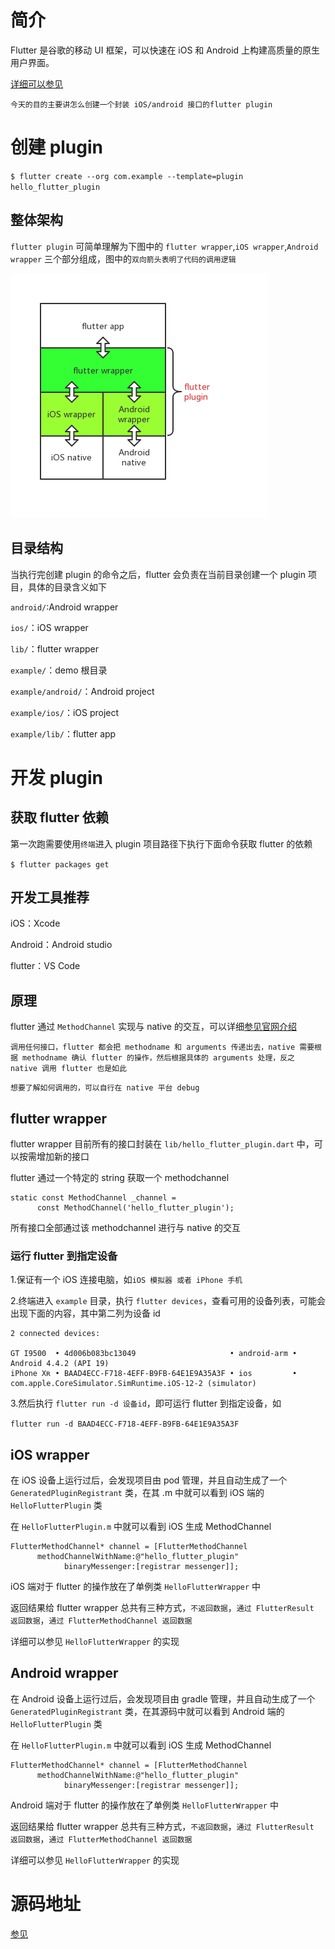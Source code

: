 # 简介

Flutter 是谷歌的移动 UI 框架，可以快速在 iOS 和 Android 上构建高质量的原生用户界面。

[详细可以参见](https://flutter.dev/)

`今天的目的主要讲怎么创建一个封装 iOS/android 接口的flutter plugin`

# 创建 plugin

`$ flutter create --org com.example --template=plugin hello_flutter_plugin`

## 整体架构

`flutter plugin` 可简单理解为下图中的 `flutter wrapper`,`iOS wrapper`,`Android wrapper` 三个部分组成，图中的`双向箭头表明了代码的调用逻辑`


![](./images/flutter_plugin_arch.png)


## 目录结构

当执行完创建 plugin 的命令之后，flutter 会负责在当前目录创建一个 plugin 项目，具体的目录含义如下


`android/`:Android wrapper

`ios/`：iOS wrapper 

`lib/`：flutter wrapper

`example/`：demo 根目录

`example/android/`：Android project

`example/ios/`：iOS project

`example/lib/`：flutter app


# 开发 plugin

## 获取 flutter 依赖

第一次跑需要使用`终端`进入 plugin 项目路径下执行下面命令获取 flutter 的依赖

`$ flutter packages get`

## 开发工具推荐

iOS：Xcode

Android：Android studio

flutter：VS Code

## 原理

flutter 通过 `MethodChannel` 实现与 native 的交互，可以详细[参见官网介绍](https://flutter.dev/docs/development/platform-integration/platform-channels)

`调用任何接口，flutter 都会把 methodname 和 arguments 传递出去，native 需要根据 methodname 确认 flutter 的操作，然后根据具体的 arguments 处理，反之 native 调用 flutter 也是如此`

`想要了解如何调用的，可以自行在 native 平台 debug`


## flutter wrapper

flutter wrapper 目前所有的接口封装在 `lib/hello_flutter_plugin.dart` 中，可以按需增加新的接口

flutter 通过一个特定的 string 获取一个 methodchannel

```
static const MethodChannel _channel =
      const MethodChannel('hello_flutter_plugin');
```

所有接口全部通过该 methodchannel 进行与 native 的交互

### 运行 flutter 到指定设备


1.保证有一个 iOS 连接电脑，如`iOS 模拟器 或者 iPhone 手机`

2.终端进入 `example` 目录，执行 `flutter devices`，查看可用的设备列表，可能会出现下面的内容，其中第二列为设备 id

```
2 connected devices:

GT I9500  • 4d006b083bc13049                     • android-arm • Android 4.4.2 (API 19)
iPhone Xʀ • BAAD4ECC-F718-4EFF-B9FB-64E1E9A35A3F • ios         • com.apple.CoreSimulator.SimRuntime.iOS-12-2 (simulator)
```

3.然后执行 `flutter run -d 设备id`，即可运行 flutter 到指定设备，如

`flutter run -d BAAD4ECC-F718-4EFF-B9FB-64E1E9A35A3F`

## iOS wrapper

在 iOS 设备上运行过后，会发现项目由 pod 管理，并且自动生成了一个 `GeneratedPluginRegistrant` 类，在其 .m 中就可以看到 iOS 端的 `HelloFlutterPlugin` 类

在 `HelloFlutterPlugin.m` 中就可以看到 iOS 生成 MethodChannel

```
FlutterMethodChannel* channel = [FlutterMethodChannel
      methodChannelWithName:@"hello_flutter_plugin"
            binaryMessenger:[registrar messenger]];
```

iOS 端对于 flutter 的操作放在了单例类 `HelloFlutterWrapper` 中

返回结果给 flutter wrapper 总共有三种方式，`不返回数据`，`通过 FlutterResult 返回数据`，`通过 FlutterMethodChannel 返回数据`


详细可以参见 `HelloFlutterWrapper` 的实现

## Android wrapper


在 Android 设备上运行过后，会发现项目由 gradle 管理，并且自动生成了一个 `GeneratedPluginRegistrant` 类，在其源码中就可以看到 Android 端的 `HelloFlutterPlugin` 类

在 `HelloFlutterPlugin.m` 中就可以看到 iOS 生成 MethodChannel

```
FlutterMethodChannel* channel = [FlutterMethodChannel
      methodChannelWithName:@"hello_flutter_plugin"
            binaryMessenger:[registrar messenger]];
```

Android 端对于 flutter 的操作放在了单例类 `HelloFlutterWrapper` 中

返回结果给 flutter wrapper 总共有三种方式，`不返回数据`，`通过 FlutterResult 返回数据`，`通过 FlutterMethodChannel 返回数据`


详细可以参见 `HelloFlutterWrapper` 的实现


# 源码地址

[参见](https://github.com/loginSin/flutter-plugin-template)
